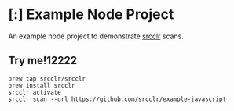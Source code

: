 # [:] Example Node Project

An example node project to demonstrate [srcclr](https://www.srcclr.com) scans.

## Try me!12222

```
brew tap srcclr/srcclr
brew install srcclr
srcclr activate
srcclr scan --url https://github.com/srcclr/example-javascript
```
